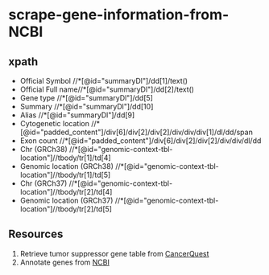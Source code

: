 # scrape-gene-information-from-NCBI

## xpath
* Official Symbol //*[@id="summaryDl"]/dd[1]/text()
* Official Full name//*[@id="summaryDl"]/dd[2]/text()
* Gene type //*[@id="summaryDl"]/dd[5]
* Summary //*[@id="summaryDl"]/dd[10]
* Alias //*[@id="summaryDl"]/dd[9]
* Cytogenetic location //*[@id="padded_content"]/div[6]/div[2]/div[2]/div/div/div[1]/dl/dd/span
* Exon count //*[@id="padded_content"]/div[6]/div[2]/div[2]/div/div/dl/dd
* Chr (GRCh38) //*[@id="genomic-context-tbl-location"]//tbody/tr[1]/td[4]
* Genomic location (GRCh38) //*[@id="genomic-context-tbl-location"]//tbody/tr[1]/td[5]
* Chr (GRCh37) //*[@id="genomic-context-tbl-location"]//tbody/tr[2]/td[4]
* Genomic location (GRCh37) //*[@id="genomic-context-tbl-location"]//tbody/tr[2]/td[5]

## Resources 
1. Retrieve tumor suppressor gene table from <a href="https://www.cancerquest.org/cancer-biology/cancer-genes" target="_blank"> CancerQuest</a>
2. Annotate genes from <a href="https://www.ncbi.nlm.nih.gov/" target="_blank"> NCBI</a>
